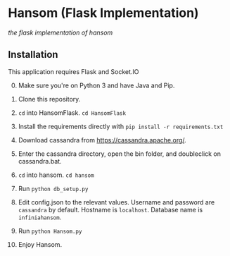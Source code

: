 # Hansom (Flask Implementation)
*the flask implementation of hansom*

## Installation

This application requires Flask and Socket.IO

0. Make sure you're on Python 3 and have Java and Pip.

1. Clone this repository.

2. `cd` into HansomFlask. `cd HansomFlask`

3. Install the requirements directly with `pip install -r requirements.txt`

4. Download cassandra from https://cassandra.apache.org/.

5. Enter the cassandra directory, open the bin folder, and doubleclick on cassandra.bat.

6. `cd` into hansom. `cd hansom`

7. Run `python db_setup.py`

8. Edit config.json to the relevant values. Username and password are `cassandra` by default. Hostname is `localhost`. Database name is `infiniahansom`.

9. Run `python Hansom.py`

10. Enjoy Hansom.

